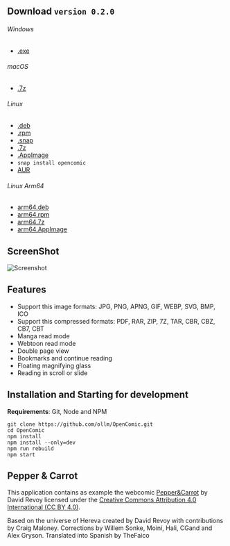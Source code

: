 ## Download `version 0.2.0`
###### Windows
* [.exe](https://github.com/ollm/OpenComic/releases/download/v0.2.0/OpenComic.Setup.0.2.0.exe)
###### macOS
* [.7z](https://github.com/ollm/OpenComic/releases/download/v0.2.0/OpenComic-0.2.0-mac.7z)
###### Linux
* [.deb](https://github.com/ollm/OpenComic/releases/download/v0.2.0/opencomic_0.2.0_amd64.deb)
* [.rpm](https://github.com/ollm/OpenComic/releases/download/v0.2.0/opencomic-0.2.0.x86_64.rpm)
* [.snap](https://github.com/ollm/OpenComic/releases/download/v0.2.0/opencomic_0.2.0_amd64.snap)
* [.7z](https://github.com/ollm/OpenComic/releases/download/v0.2.0/opencomic-0.2.0.7z)
* [.AppImage](https://github.com/ollm/OpenComic/releases/download/v0.2.0/OpenComic-0.2.0.AppImage)
* `snap install opencomic`
* [AUR](https://aur.archlinux.org/packages/opencomic-bin/)
###### Linux Arm64
* [arm64.deb](https://github.com/ollm/OpenComic/releases/download/v0.2.0/opencomic_0.2.0_arm64.deb)
* [arm64.rpm](https://github.com/ollm/OpenComic/releases/download/v0.2.0/opencomic-0.2.0.arm64.rpm)
* [arm64.7z](https://github.com/ollm/OpenComic/releases/download/v0.2.0/opencomic-0.2.0-arm64.7z)
* [arm64.AppImage](https://github.com/ollm/OpenComic/releases/download/v0.2.0/OpenComic-0.2.0-arm64.AppImage)

## ScreenShot

![Screenshot](https://i.ibb.co/vPKbpyQ/Open-Comic-Screen-Shot.png "Screenshot")

## Features

* Support this image formats: JPG, PNG, APNG, GIF, WEBP, SVG, BMP, ICO
* Support this compressed formats: PDF, RAR, ZIP, 7Z, TAR, CBR, CBZ, CB7, CBT
* Manga read mode
* Webtoon read mode
* Double page view
* Bookmarks and continue reading
* Floating magnifying glass
* Reading in scroll or slide

## Installation and Starting for development
__Requirements__: Git, Node and NPM

```shell
git clone https://github.com/ollm/OpenComic.git
cd OpenComic
npm install
npm install --only=dev
npm run rebuild
npm start
```
## Pepper & Carrot

This application contains as example the webcomic [Pepper&Carrot](https://www.peppercarrot.com) by David Revoy
licensed under the [Creative Commons Attribution 4.0 International (CC BY 4.0)](https://creativecommons.org/licenses/by/4.0/).

Based on the universe of Hereva created by David Revoy with contributions by Craig Maloney.
Corrections by Willem Sonke, Moini, Hali, CGand and Alex Gryson.
Translated into Spanish by TheFaico
